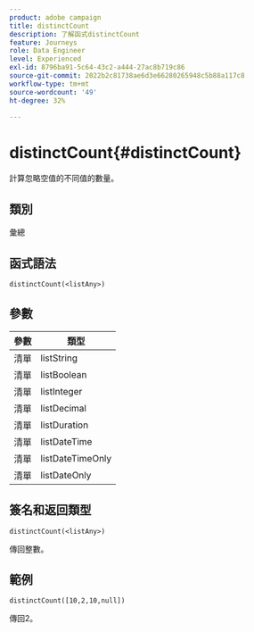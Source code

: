 ```yaml
---
product: adobe campaign
title: distinctCount
description: 了解函式distinctCount
feature: Journeys
role: Data Engineer
level: Experienced
exl-id: 8796ba91-5c64-43c2-a444-27ac8b719c86
source-git-commit: 2022b2c81738ae6d3e66280265948c5b88a117c8
workflow-type: tm+mt
source-wordcount: '49'
ht-degree: 32%

---
```


# distinctCount{#distinctCount}

計算忽略空值的不同值的數量。

## 類別

彙總

## 函式語法

`distinctCount(<listAny>)`

## 參數

| 參數 | 類型 |
|-----------|------------------|
| 清單 | listString |
| 清單 | listBoolean |
| 清單 | listInteger |
| 清單 | listDecimal |
| 清單 | listDuration |
| 清單 | listDateTime |
| 清單 | listDateTimeOnly |
| 清單 | listDateOnly |

## 簽名和返回類型

`distinctCount(<listAny>)`

傳回整數。

## 範例

`distinctCount([10,2,10,null])`

傳回2。

